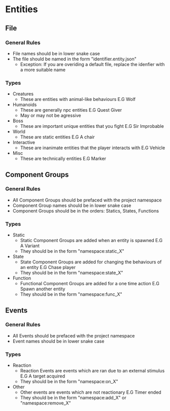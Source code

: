 # Entities

## File
### General Rules
- File names should be in lower snake case
- The file should be named in the form "identifier.entity.json"
  - Exception: If you are overiding a default file, replace the idenfier with a more suitable name
  
### Types
- Creatures
  - These are entities with animal-like behaviours E.G Wolf
- Humanoids
  - These are generally npc entities E.G Quest Giver
  - May or may not be agressive
- Boss
  - These are important unique entities that you fight E.G Sir Improbable 
- World
  - These are static entities E.G A chair
- Interactive
  - These are inanimate entities that the player interacts with E.G Vehicle
- Misc
  - These are technically entities E.G Marker

## Component Groups
### General Rules
- All Component Groups should be prefaced with the project namespace
- Component Group names should be in lower snake case
- Component Groups should be in the orders: Statics, States, Functions

### Types
- Static
  - Static Component Groups are added when an entity is spawned E.G A Variant
  - They should be in the form "namespace:static_X"
- State
  - State Component Groups are added for changing the behaviours of an entity E.G Chase player
  - They should be in the form "namespace:state_X"
- Function
  - Functional Component Groups are added for a one time action E.G Spawn another entity
  - They should be in the form "namespace:func_X"

  
## Events
### General Rules
- All Events should be prefaced with the project namespace
- Event names should be in lower snake case

### Types
- Reaction
  - Reaction Events are events which are ran due to an external stimulus E.G A target acquired
  - They should be in the form "namespace:on_X"
 - Other
   - Other events are events which are not reactionary E.G Timer ended
   - They should be in the form "namespace:add_X" or "namespace:remove_X"

